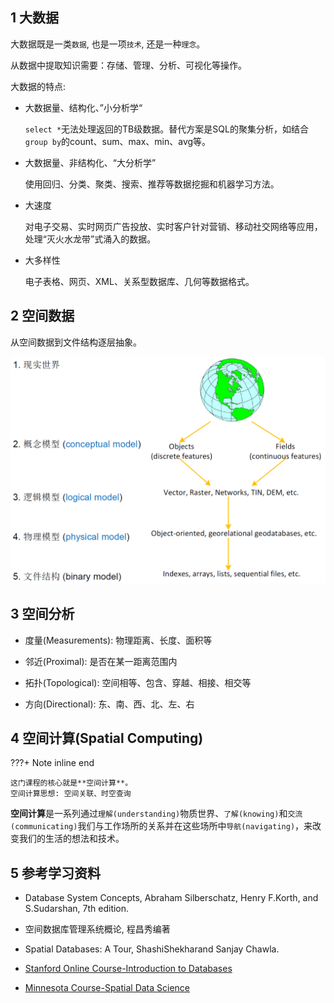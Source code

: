 ## 1 大数据

大数据既是一类`数据`, 也是一项`技术`, 还是一种`理念`。

 从数据中提取知识需要：存储、管理、分析、可视化等操作。

大数据的特点:

* 大数据量、结构化、”小分析学“
  
    `select *`无法处理返回的TB级数据。替代方案是SQL的聚集分析，如结合`group by`的count、sum、max、min、avg等。

* 大数据量、非结构化、“大分析学”
  
    使用回归、分类、聚类、搜索、推荐等数据挖掘和机器学习方法。

* 大速度
  
    对电子交易、实时网页广告投放、实时客户针对营销、移动社交网络等应用，处理“灭火水龙带”式涌入的数据。

* 大多样性
  
    电子表格、网页、XML、关系型数据库、几何等数据格式。

## 2 空间数据

从空间数据到文件结构逐层抽象。

![spatial-data](img/SpatialData.png)

## 3 空间分析

* 度量(Measurements): 物理距离、长度、面积等

* 邻近(Proximal): 是否在某一距离范围内

* 拓扑(Topological): 空间相等、包含、穿越、相接、相交等

* 方向(Directional): 东、南、西、北、左、右

## 4 空间计算(Spatial Computing)

???+ Note inline end

    这门课程的核心就是**空间计算**。  
    空间计算思想: 空间关联、时空查询

**空间计算**是一系列通过`理解(understanding)`物质世界、`了解(knowing)`和`交流(communicating)`我们与工作场所的关系并在这些场所中`导航(navigating)`，来改变我们的生活的想法和技术。

## 5 参考学习资料

* Database System Concepts, Abraham Silberschatz, Henry F.Korth, and S.Sudarshan, 7th edition.

* 空间数据库管理系统概论, 程昌秀编著

* Spatial Databases: A Tour, ShashiShekharand Sanjay Chawla.

* [Stanford Online Course-Introduction to Databases](https://online.stanford.edu/courses/soe-ydatabases-databases)

* [Minnesota Course-Spatial Data Science](https://www.spatial.cs.umn.edu/Courses/Fall22/5715/)


